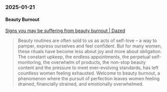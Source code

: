 ### 2025-01-21
#### Beauty Burnout
[Signs you may be suffering from beauty burnout \| Dazed](https://www.dazeddigital.com/beauty/article/65834/1/are-you-suffering-from-beauty-burnout)

> Beauty routines are often sold to us as acts of self-love – a way to pamper, express ourselves and feel confident. But for many women, these rituals have become less about joy and more about obligation. The constant upkeep, the endless appointments, the perpetual self-monitoring, the overwhelm of products, the non-stop beauty content and the pressure to meet ever-evolving standards, has left countless women feeling exhausted. Welcome to beauty burnout, a phenomenon where the pursuit of perfection leaves women feeling drained, financially strained, and emotionally overwhelmed.

